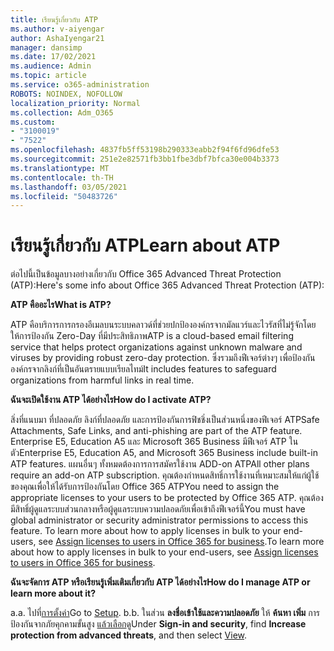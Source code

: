 ```yaml
---
title: เรียนรู้เกี่ยวกับ ATP
ms.author: v-aiyengar
author: AshaIyengar21
manager: dansimp
ms.date: 17/02/2021
ms.audience: Admin
ms.topic: article
ms.service: o365-administration
ROBOTS: NOINDEX, NOFOLLOW
localization_priority: Normal
ms.collection: Adm_O365
ms.custom:
- "3100019"
- "7522"
ms.openlocfilehash: 4837fb5ff53198b290333eabb2f94f6fd96dfe53
ms.sourcegitcommit: 251e2e82571fb3bb1fbe3dbf7bfca30e004b3373
ms.translationtype: MT
ms.contentlocale: th-TH
ms.lasthandoff: 03/05/2021
ms.locfileid: "50483726"
---
```

# <a name="learn-about-atp"></a><span data-ttu-id="5294a-102">เรียนรู้เกี่ยวกับ ATP</span><span class="sxs-lookup"><span data-stu-id="5294a-102">Learn about ATP</span></span>

<span data-ttu-id="5294a-103">ต่อไปนี้เป็นข้อมูลบางอย่างเกี่ยวกับ Office 365 Advanced Threat Protection (ATP):</span><span class="sxs-lookup"><span data-stu-id="5294a-103">Here's some info about Office 365 Advanced Threat Protection (ATP):</span></span>

<span data-ttu-id="5294a-104">**ATP คืออะไร**</span><span class="sxs-lookup"><span data-stu-id="5294a-104">**What is ATP?**</span></span>

<span data-ttu-id="5294a-105">ATP คือบริการการกรองอีเมลบนระบบคลาวด์ที่ช่วยปกป้ององค์กรจากมัลแวร์และไวรัสที่ไม่รู้จักโดยให้การป้องกัน Zero-Day ที่มีประสิทธิภาพ</span><span class="sxs-lookup"><span data-stu-id="5294a-105">ATP is a cloud-based email filtering service that helps protect organizations against unknown malware and viruses by providing robust zero-day protection.</span></span> <span data-ttu-id="5294a-106">ซึ่งรวมถึงฟีเจอร์ต่างๆ เพื่อป้องกันองค์กรจากลิงก์ที่เป็นอันตรายแบบเรียลไทม์</span><span class="sxs-lookup"><span data-stu-id="5294a-106">It includes features to safeguard organizations from harmful links in real time.</span></span>

<span data-ttu-id="5294a-107">**ฉันจะเปิดใช้งาน ATP ได้อย่างไร**</span><span class="sxs-lookup"><span data-stu-id="5294a-107">**How do I activate ATP?**</span></span>

<span data-ttu-id="5294a-108">สิ่งที่แนบมา ที่ปลอดภัย ลิงก์ที่ปลอดภัย และการป้องกันการฟิชชิ่งเป็นส่วนหนึ่งของฟีเจอร์ ATP</span><span class="sxs-lookup"><span data-stu-id="5294a-108">Safe Attachments, Safe Links, and anti-phishing are part of the ATP feature.</span></span> <span data-ttu-id="5294a-109">Enterprise E5, Education A5 และ Microsoft 365 Business มีฟีเจอร์ ATP ในตัว</span><span class="sxs-lookup"><span data-stu-id="5294a-109">Enterprise E5, Education A5, and Microsoft 365 Business include built-in ATP features.</span></span> <span data-ttu-id="5294a-110">แผนอื่นๆ ทั้งหมดต้องการการสมัครใช้งาน ADD-on ATP</span><span class="sxs-lookup"><span data-stu-id="5294a-110">All other plans require an add-on ATP subscription.</span></span> <span data-ttu-id="5294a-111">คุณต้องกําหนดสิทธิ์การใช้งานที่เหมาะสมให้แก่ผู้ใช้ของคุณเพื่อให้ได้รับการป้องกันโดย Office 365 ATP</span><span class="sxs-lookup"><span data-stu-id="5294a-111">You need to assign the appropriate licenses to your users to be protected by Office 365 ATP.</span></span> <span data-ttu-id="5294a-112">คุณต้องมีสิทธิ์ผู้ดูแลระบบส่วนกลางหรือผู้ดูแลระบบความปลอดภัยเพื่อเข้าถึงฟีเจอร์นี้</span><span class="sxs-lookup"><span data-stu-id="5294a-112">You must have global administrator or security administrator permissions to access this feature.</span></span> <span data-ttu-id="5294a-113">To learn more about how to apply licenses in bulk to your end-users, see [Assign licenses to users in Office 365 for business](https://go.microsoft.com/fwlink/?linkid=2093435).</span><span class="sxs-lookup"><span data-stu-id="5294a-113">To learn more about how to apply licenses in bulk to your end-users, see [Assign licenses to users in Office 365 for business](https://go.microsoft.com/fwlink/?linkid=2093435).</span></span>

<span data-ttu-id="5294a-114">**ฉันจะจัดการ ATP หรือเรียนรู้เพิ่มเติมเกี่ยวกับ ATP ได้อย่างไร**</span><span class="sxs-lookup"><span data-stu-id="5294a-114">**How do I manage ATP or learn more about it?**</span></span>

<span data-ttu-id="5294a-115">a.</span><span class="sxs-lookup"><span data-stu-id="5294a-115">a.</span></span> <span data-ttu-id="5294a-116">ไปที่[การตั้งค่า](https://go.microsoft.com/fwlink/p/?linkid=2075721)</span><span class="sxs-lookup"><span data-stu-id="5294a-116">Go to [Setup](https://go.microsoft.com/fwlink/p/?linkid=2075721).</span></span>
<span data-ttu-id="5294a-117">b.</span><span class="sxs-lookup"><span data-stu-id="5294a-117">b.</span></span> <span data-ttu-id="5294a-118">ในส่วน **ลงชื่อเข้าใช้และความปลอดภัย** ให้ **ค้นหา เพิ่ม** การป้องกันจากภัยคุกคามขั้นสูง [แล้วเลือก](https://go.microsoft.com/fwlink/?linkid=2109302)ดู</span><span class="sxs-lookup"><span data-stu-id="5294a-118">Under **Sign-in and security**, find **Increase protection from advanced threats**, and then select [View](https://go.microsoft.com/fwlink/?linkid=2109302).</span></span>
